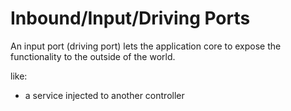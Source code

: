 # Inbound/Input/Driving Ports

An input port (driving port) lets the application core to expose the functionality to the outside of the world.

like: 

- a service injected to another controller

